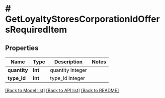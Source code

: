 # # GetLoyaltyStoresCorporationIdOffersRequiredItem

## Properties

Name | Type | Description | Notes
------------ | ------------- | ------------- | -------------
**quantity** | **int** | quantity integer |
**type_id** | **int** | type_id integer |

[[Back to Model list]](../../README.md#models) [[Back to API list]](../../README.md#endpoints) [[Back to README]](../../README.md)
